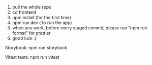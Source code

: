 1. pull the whole repo
2. cd frontend
3. npm install (for the first time)
4. npm run dev ( to run the app)
5. when you work, before every staged commit, please run "npm run format" for prettier
6. good luck :)

Storybook:
npm run storybook

Vitest tests:
npm run vitest
